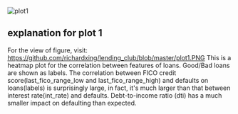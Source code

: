 ![plot1](https://user-images.githubusercontent.com/36138684/39462942-acec7c1a-4cda-11e8-888a-d530e7526327.PNG)

## explanation for plot 1
For the view of figure, visit: https://github.com/richardxing/lending_club/blob/master/plot1.PNG
This is a heatmap plot for the correlation between features of loans. Good/Bad loans are shown as labels. The correlation between FICO credit
score(last_fico_range_low and last_fico_range_high) and defaults on loans(labels) is surprisingly large, in fact, it's much larger than that between interest rate(int_rate) and defaults. Debt-to-income ratio
(dti) has a much smaller impact on defaulting than expected. 
